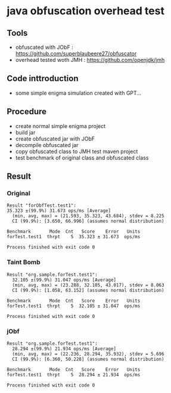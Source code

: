 # java obfuscation overhead test

## Tools
- obfuscated with JObF : https://github.com/superblaubeere27/obfuscator
- overhead tested woth JMH : https://github.com/openjdk/jmh

## Code inttroduction
- some simple enigma simulation created with GPT...

## Procedure
- create normal simple enigma project
- build jar
- create obfuscated jar with JObF
- decompile obfuscated jar
- copy obfuscated class to JMH test maven project
- test benchmark of original class and obfuscated class

## Result
### Original
```
Result "forObfTest.test1":
35.323 ±(99.9%) 31.673 ops/ms [Average]
  (min, avg, max) = (21.593, 35.323, 43.684), stdev = 8.225
  CI (99.9%): [3.650, 66.996] (assumes normal distribution)

Benchmark       Mode  Cnt   Score    Error   Units
forTest.test1  thrpt    5  35.323 ± 31.673  ops/ms

Process finished with exit code 0
```
### Taint Bomb
```
Result "org.sample.forTest.test1":
  32.105 ±(99.9%) 31.047 ops/ms [Average]
  (min, avg, max) = (23.288, 32.105, 43.017), stdev = 8.063
  CI (99.9%): [1.058, 63.152] (assumes normal distribution)

Benchmark       Mode  Cnt   Score    Error   Units
forTest.test1  thrpt    5  32.105 ± 31.047  ops/ms

Process finished with exit code 0
```

### jObf
```
Result "org.sample.forTest.test1":
  28.294 ±(99.9%) 21.934 ops/ms [Average]
  (min, avg, max) = (22.236, 28.294, 35.932), stdev = 5.696
  CI (99.9%): [6.360, 50.228] (assumes normal distribution)
  
Benchmark       Mode  Cnt   Score    Error   Units
forTest.test1  thrpt    5  28.294 ± 21.934  ops/ms

Process finished with exit code 0
```


